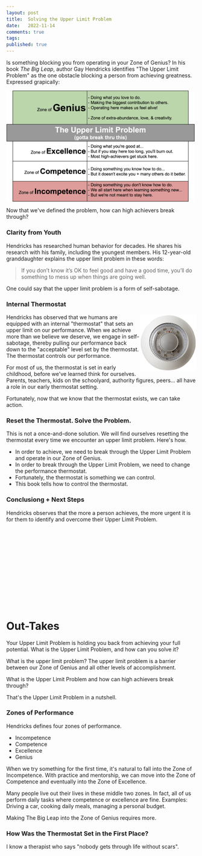 ```yaml
---
layout: post
title:  Solving the Upper Limit Problem
date:   2022-11-14
comments: true
tags: 
published: true
---
```

Is something blocking you from operating in your Zone of Genius? In his book _The Big Leap_, author Gay Hendricks identifies "The Upper Limit Problem" as the one obstacle blocking a person from achieving greatness. Expressed grapically: 

<a href="/images/Zones_Solving_the_Upper_Limit_Problem.png"><img src="/images/Zones_Solving_the_Upper_Limit_Problem.png" align="center" width="500" padding="20" alt="The Big Leap by Gay Hendricks - Upper Limit Problem Chart" title="The Big Leap by Gay Hendricks - Upper Limit Problem Chart" /></a>

Now that we've defined the problem, how can high achievers break through?

<!--more-->

### Clarity from Youth

Hendricks has researched human behavior for decades. He shares his research with his family, including the youngest members. His 12-year-old granddaughter explains the upper limit problem in these words:

>If you don’t know it’s OK to feel good and have a good time, you’ll do something to mess up when things are going well.

One could say that the upper limit problem is a form of self-sabotage. 

### Internal Thermostat

<img src="/images/generic-thermostat.jpg" align="right" width="150" padding="10" alt="The Big Leap by Gay Hendricks - Thermostat" title="Thermostat - The Big Leap by Gay Hendricks - Thermostat" />

Hendricks has observed that we humans are equipped with an internal "thermostat" that sets an upper limit on our performance. When we achieve more than we believe we deserve, we engage in self-sabotage, thereby pulling our performance back down to the "acceptable" level set by the thermostat. The thermostat controls our performance. 

For most of us, the thermostat is set in early childhood, before we've learned think for ourselves. Parents, teachers, kids on the schoolyard, authority figures, peers... all have a role in our early thermostat setting.

Fortunately, now that we know that the thermostat exists, we can take action.

### Reset the Thermostat. Solve the Problem.

This is not a once-and-done solution. We will find ourselves resetting the thermostat every time we encounter an upper limit problem. Here's how.




* In order to achieve, we need to break through the Upper Limit Problem and operate in our Zone of Genius.
* In order to break through the Upper Limit Problem, we need to change the performance thermostat.
* Fortunately, the thermostat is something we can control.
* This book tells how to control the thermostat.





### Conclusiong + Next Steps

Hendricks observes that the more a person achieves, the more urgent it is for them to identify and overcome their Upper Limit Problem.

&nbsp;<br/>
&nbsp;<br/>
&nbsp;<br/>
&nbsp;<br/>
&nbsp;<br/>
&nbsp;<br/>
&nbsp;<br/>
&nbsp;<br/>
&nbsp;<br/>
&nbsp;<br/>
&nbsp;<br/>
&nbsp;<br/>

 
# Out-Takes


Your Upper Limit Problem is holding you back from achieving your full potential. What is the Upper Limit Problem, and how can you solve it?

What is the upper limit problem? The upper limit problem is a barrier between our Zone of Genius and all other levels of accomplishment.



What is the Upper Limit Problem and how can high achievers break through?

That's the Upper Limit Problem in a nutshell.

### Zones of Performance

Hendricks defines four zones of performance.

* Incompetence
* Competence
* Excellence
* Genius

When we try something for the first time, it's natural to fall into the Zone of Incompetence. With practice and mentorship, we can move into the Zone of Competence and eventually into the Zone of Excellence.

Many people live out their lives in these middle two zones. In fact, all of us perform daily tasks where competence or excellence are fine. Examples: Driving a car, cooking daily meals, managing a personal budget.

Making The Big Leap into the Zone of Genius requires more.

### How Was the Thermostat Set in the First Place?

I know a therapist who says "nobody gets through life without scars". 
